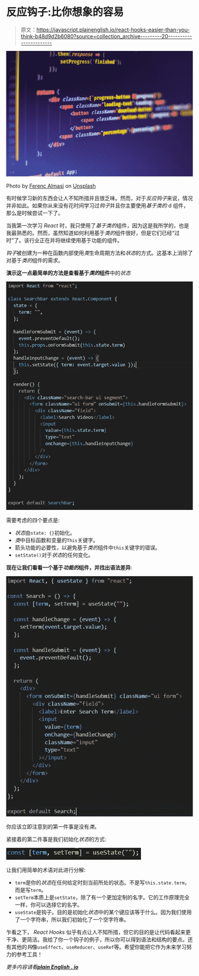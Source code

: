 # 反应钩子:比你想象的容易

> 原文：<https://javascript.plainenglish.io/react-hooks-easier-than-you-think-b48d9d2b6080?source=collection_archive---------20----------------------->

![](img/a67f2fddbdbf833c21c519bf5afaf7b1.png)

Photo by [Ferenc Almasi](https://unsplash.com/@flowforfrank?utm_source=medium&utm_medium=referral) on [Unsplash](https://unsplash.com?utm_source=medium&utm_medium=referral)

有时候学习新的东西会让人不知所措并且很乏味。然而，对于*反应钩子*来说，情况并非如此。如果你从来没有花时间学习过*钩子*并且你主要使用*基于类的* d 组件，那么是时候尝试一下了。

当我第一次学习 *React* 时，我只使用了*基于类的*组件，因为这是我所学的，也是我最熟悉的。然而，虽然知道如何利用基于*类的*组件很好，但是它们已经“过时”了。该行业正在并将继续使用基于功能的组件。

*钩子*被创建为一种在函数内部使用*类*生命周期方法和*状态*的方式。这基本上消除了对基于*类的*组件的需求。

**演示这一点最简单的方法是查看基于*类的*组件**中的*状态*

![](img/e0cab2d3487fb0f2d3b6083dc6ab9c9f.png)

需要考虑的四个要点是:

*   *状态*由`state: {}`初始化。
*   *类*中目标函数和变量的`This`关键字。
*   箭头功能的必要性，以避免基于*类的*组件中`this`关键字的错误。
*   `setState()`对于*状态*的任何变化。

**现在让我们看看一个基于*功能的*组件，并找出语法差异**:

![](img/dc8904f53234c0629431e113d93e5b8a.png)

你应该立即注意到的第一件事是没有*类*。

紧接着的第二件事是我们初始化*状态*的方式:

![](img/97a39cef2340637232187a2a03d8e4cc.png)

让我们用简单的术语对此进行分解:

*   `term`是你的*状态*在任何给定时刻当前所处的状态。不是写`this.state.term`，而是写`term`。
*   `setTerm`本质上是`setState`，除了有一个更加定制的名字。它的工作原理完全一样，你可以选择它的名字。
*   `useState`是钩子。目的是初始化*状态*中的某个键应该等于什么。因为我们使用了一个字符串，所以我们初始化了一个空字符串。

乍看之下， *React Hooks* 似乎有点让人不知所措，但它的目的是让代码看起来更干净、更简洁。我给了你一个钩子的例子，所以你可以得到语法和结构的要点。还有其他的*钩*像`useEffect`、`useReducer`、`useRef`等。希望你能把它作为未来学习努力的参考工具！

*更多内容请看*[***plain English . io***](http://plainenglish.io/)